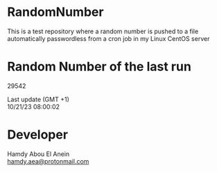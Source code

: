 # RandomNumber    
This is a test repository where a random number is pushed to a file automatically passwordless from a cron job in my Linux CentOS server    
# Random Number of the last run   
29542
      
Last update (GMT +1)    
10/21/23 08:00:02
# Developer    
Hamdy Abou El Anein   
hamdy.aea@protonmail.com
